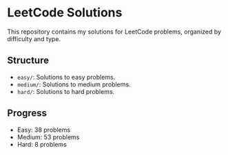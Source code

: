 # LeetCode Solutions
This repository contains my solutions for LeetCode problems, organized by difficulty and type.

## Structure
- `easy/`: Solutions to easy problems.
- `medium/`: Solutions to medium problems.
- `hard/`: Solutions to hard problems.

## Progress
- Easy: 38 problems
- Medium: 53 problems
- Hard: 8 problems
